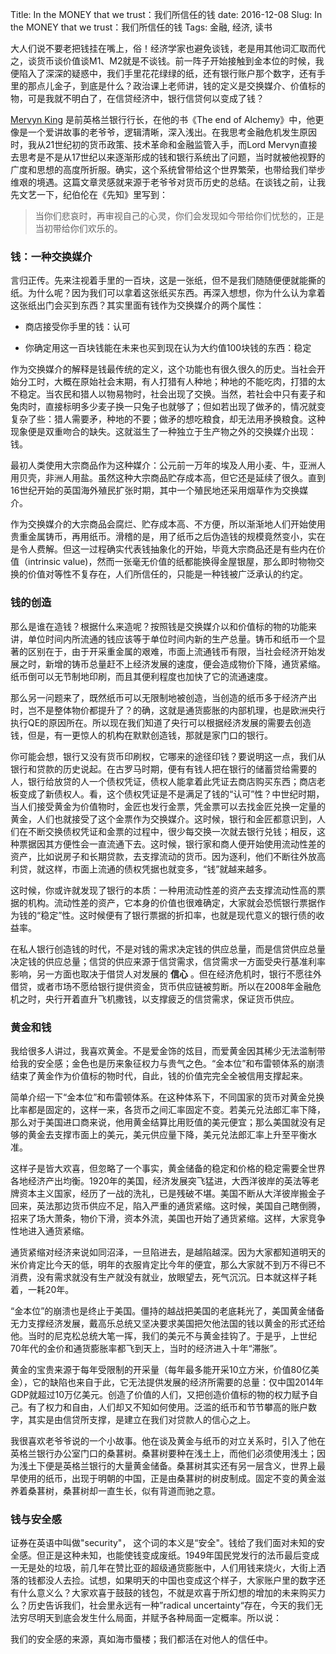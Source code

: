 Title: In the MONEY that we trust：我们所信任的钱
date: 2016-12-08
Slug: In the MONEY that we trust：我们所信任的钱
Tags: 金融, 经济, 读书



大人们说不要老把钱挂在嘴上，俗！经济学家也避免谈钱，老是用其他词汇取而代之，谈货币谈价值谈M1、M2就是不谈钱。前一阵子开始接触到金本位的时候，我便陷入了深深的疑惑中，我们手里花花绿绿的纸，还有银行账户那个数字，还有手里的那点儿金子，到底是什么？政治课上老师讲，钱的定义是交换媒介、价值标的物，可是我就不明白了，在信贷经济中，银行信贷何以变成了钱？



[Mervyn King](https://en.wikipedia.org/wiki/Mervyn_King,_Baron_King_of_Lothbury) 是前英格兰银行行长，在他的书《The end of Alchemy》中，他更像是一个爱讲故事的老爷爷，逻辑清晰，深入浅出。在我思考金融危机发生原因时，我从21世纪初的货币政策、技术革命和金融监管入手，而Lord Mervyn直接去思考是不是从17世纪以来逐渐形成的钱和银行系统出了问题，当时就被他视野的广度和思想的高度所折服。确实，这个系统曾带给这个世界繁荣，也带给我们举步维艰的境遇。这篇文章灵感就来源于老爷爷对货币历史的总结。在谈钱之前，让我先文艺一下，纪伯伦在《先知》里写到：

>当你们悲哀时，再审视自己的心灵，你们会发现如今带给你们忧愁的，正是当初带给你们欢乐的。



### 钱：一种交换媒介

言归正传。先来注视着手里的一百块，这是一张纸，但不是我们随随便便就能撕的纸。为什么呢？因为我们可以拿着这张纸买东西。再深入想想，你为什么认为拿着这张纸出门会买到东西？其实里面有钱作为交换媒介的两个属性：

* 商店接受你手里的钱：认可

* 你确定用这一百块钱能在未来也买到现在认为大约值100块钱的东西：稳定



作为交换媒介的解释是钱最传统的定义，这个功能也有很久很久的历史。当社会开始分工时，大概在原始社会末期，有人打猎有人种地；种地的不能吃肉，打猎的太不稳定。当农民和猎人以物易物时，社会出现了交换。当然，若社会中只有麦子和兔肉时，直接标明多少麦子换一只兔子也就够了；但如若出现了做矛的，情况就变复杂了些：猎人需要矛，种地的不要；做矛的想吃粮食，却无法用矛换粮食。这种现象便是双重吻合的缺失。这就滋生了一种独立于生产物之外的交换媒介出现：钱。



最初人类使用大宗商品作为这种媒介：公元前一万年的埃及人用小麦、牛，亚洲人用贝壳，非洲人用盐。虽然这种大宗商品贮存成本高，但它还是延续了很久。直到16世纪开始的英国海外殖民扩张时期，其中一个殖民地还采用烟草作为交换媒介。



作为交换媒介的大宗商品会腐烂、贮存成本高、不方便，所以渐渐地人们开始使用贵重金属铸币，再用纸币。滑稽的是，用了纸币之后伪造钱的规模竟然变小，实在是令人费解。但这一过程确实代表钱抽象化的开始，毕竟大宗商品还是有些内在价值（intrinsic value)，然而一张毫无价值的纸都能换得金屋银屋，那么即时物物交换的价值对等性不复存在，人们所信任的，只能是一种钱被广泛承认的约定。



### 钱的创造

那么是谁在造钱？根据什么来造呢？按照钱是交换媒介以和价值标的物的功能来讲，单位时间内所流通的钱应该等于单位时间内新的生产总量。铸币和纸币一个显著的区别在于，由于开采重金属的艰难，市面上流通钱币有限，当社会经济开始发展之时，新增的铸币总量赶不上经济发展的速度，便会造成物价下降，通货紧缩。纸币倒可以无节制地印刷，而且其便利程度也加快了它的流通速度。



那么另一问题来了，既然纸币可以无限制地被创造，当创造的纸币多于经济产出时，岂不是整体物价都提升了？的确，这就是通货膨胀的内部机理，也是欧洲央行执行QE的原因所在。所以现在我们知道了央行可以根据经济发展的需要去创造钱，但是，有一更惊人的机构在默默创造钱，那就是家门口的银行。



你可能会想，银行又没有货币印刷权，它哪来的途径印钱？要说明这一点，我们从银行和贷款的历史说起。在古罗马时期，便有有钱人把在银行的储蓄贷给需要的人，银行给放贷的人一个债权凭证，债权人能拿着此凭证去商店购买东西；商店老板变成了新债权人。看，这个债权凭证是不是满足了钱的“认可”性？中世纪时期，当人们接受黄金为价值物时，金匠也发行金票，凭金票可以去找金匠兑换一定量的黄金，人们也就接受了这个金票作为交换媒介。这时候，银行和金匠都意识到，人们在不断交换债权凭证和金票的过程中，很少每交换一次就去银行兑钱；相反，这种票据因其方便性会一直流通下去。这时候，银行家和商人便开始使用流动性差的资产，比如说房子和长期贷款，去支撑流动的货币。因为逐利，他们不断往外放高利贷，就这样，市面上流通的债权凭据也就变多，“钱”就越来越多。



这时候，你或许就发现了银行的本质：一种用流动性差的资产去支撑流动性高的票据的机构。流动性差的资产，它本身的价值也很难确定，大家就会恐慌银行票据作为钱的“稳定”性。这时候便有了银行票据的折扣率，也就是现代意义的银行债的收益率。



在私人银行创造钱的时代，不是对钱的需求决定钱的供应总量，而是信贷供应总量决定钱的供应总量；信贷的供应来源于信贷需求，信贷需求一方面受央行基准利率影响，另一方面也取决于借贷人对发展的 __信心__ 。但在经济危机时，银行不愿往外借贷，或者市场不愿给银行提供资金，货币供应链被剪断。所以在2008年金融危机之时，央行开着直升飞机撒钱，以支撑疲乏的信贷需求，保证货币供应。



### 黄金和钱

我给很多人讲过，我喜欢黄金。不是爱金饰的炫目，而爱黄金因其稀少无法滥制带给我的安全感；金色也是历来象征权力与贵气之色。“金本位”和布雷顿体系的崩溃结束了黄金作为价值标的物时代，自此，钱的价值完完全全被信用支撑起来。



简单介绍一下“金本位”和布雷顿体系。在这种体系下，不同国家的货币对黄金兑换比率都是固定的，这样一来，各货币之间汇率固定不变。若美元兑法郎汇率下降，那么对于美国进口商来说，他用黄金结算比用贬值的美元便宜；那么美国就没有足够的黄金去支撑市面上的美元，美元供应量下降，美元兑法郎汇率上升至平衡水准。



这样子是皆大欢喜，但忽略了一个事实，黄金储备的稳定和价格的稳定需要全世界各地经济产出均衡。1920年的美国，经济发展突飞猛进，大西洋彼岸的英法等老牌资本主义国家，经历了一战的洗礼，已是残破不堪。美国不断从大洋彼岸搬金子回来，英法那边货币供应不足，陷入严重的通货紧缩。这时候，美国自己瞎倒腾，招来了场大萧条，物价下滑，资本外流，美国也开始了通货紧缩。这样，大家竞争性地进入通货紧缩。



通货紧缩对经济来说如同沼泽，一旦陷进去，是越陷越深。因为大家都知道明天的米价肯定比今天的低，明年的衣服肯定比今年的便宜，那么大家就不到万不得已不消费，没有需求就没有生产就没有就业，放眼望去，死气沉沉。日本就这样子耗着，一耗20年。



“金本位”的崩溃也是终止于美国。僵持的越战把美国的老底耗光了，美国黄金储备无力支撑经济发展，戴高乐总统又坚决要求美国把欠他法国的钱以黄金的形式还给他。当时的尼克松总统大笔一挥，我们的美元不与黄金挂钩了。于是乎，上世纪70年代的金价和通货膨胀率都飞到天上，当时的经济进入十年“滞胀”。



黄金的宝贵来源于每年受限制的开采量（每年最多能开采10立方米，价值80亿美金），它的缺陷也来自于此，它无法提供发展的经济所需要的总量：仅中国2014年GDP就超过10万亿美元。创造了价值的人们，又把创造价值标的物的权力赋予自己。有了权力和自由，人们却又不知如何使用。泛滥的纸币和节节攀高的账户数字，其实是由信贷所支撑，是建立在我们对贷款人的信心之上。



我很喜欢老爷爷说的一个小故事。他在谈及黄金与纸币的对立关系时，引入了他在英格兰银行办公室门口的桑葚树。桑葚树要种在浅土上，而他们必须使用浅土；因为浅土下便是英格兰银行的大量黄金储备。桑葚树其实还有另一层含义，世界上最早使用的纸币，出现于明朝的中国，正是由桑葚树的树皮制成。固定不变的黄金滋养着桑葚树，桑葚树却一直生长，似有背道而驰之意。



### 钱与安全感

证券在英语中叫做"security"， 这个词的本义是“安全"。钱给了我们面对未知的安全感。但正是这种未知，也能使钱变成废纸。1949年国民党发行的法币最后变成一无是处的垃圾，前几年在赞比亚的超级通货膨胀中，人们用钱来烧火，大街上洒落的钱都没人去捡。试想，如果明天的中国也变成这个样子，大家账户里的数字还有什么意义么？大家欢喜于鼓鼓的钱包，不就是欢喜于所幻想的增加的未来购买力么？历史告诉我们，社会里永远有一种”radical uncertainty“存在，今天的我们无法穷尽明天到底会发生什么局面，并赋予各种局面一定概率。所以说：



我们的安全感的来源，真如海市蜃楼；我们都活在对他人的信任中。

